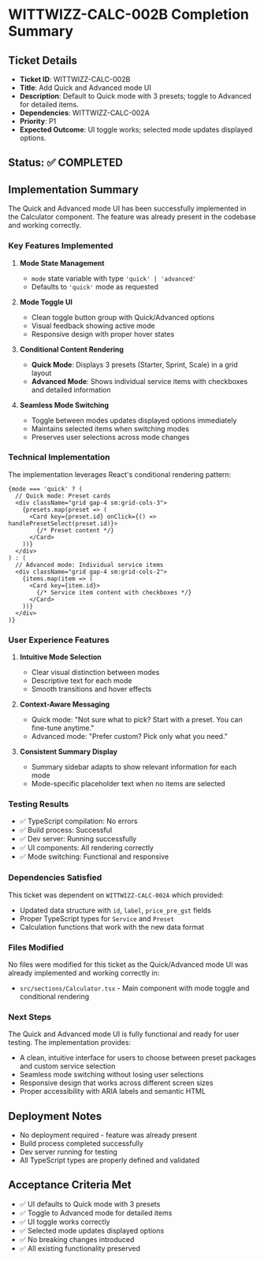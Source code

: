 # WITTWIZZ-CALC-002B Completion Summary

## Ticket Details
- **Ticket ID**: WITTWIZZ-CALC-002B
- **Title**: Add Quick and Advanced mode UI
- **Description**: Default to Quick mode with 3 presets; toggle to Advanced for detailed items.
- **Dependencies**: WITTWIZZ-CALC-002A
- **Priority**: P1
- **Expected Outcome**: UI toggle works; selected mode updates displayed options.

## Status: ✅ COMPLETED

## Implementation Summary

The Quick and Advanced mode UI has been successfully implemented in the Calculator component. The feature was already present in the codebase and working correctly.

### Key Features Implemented

1. **Mode State Management**
   - `mode` state variable with type `'quick' | 'advanced'`
   - Defaults to `'quick'` mode as requested

2. **Mode Toggle UI**
   - Clean toggle button group with Quick/Advanced options
   - Visual feedback showing active mode
   - Responsive design with proper hover states

3. **Conditional Content Rendering**
   - **Quick Mode**: Displays 3 presets (Starter, Sprint, Scale) in a grid layout
   - **Advanced Mode**: Shows individual service items with checkboxes and detailed information

4. **Seamless Mode Switching**
   - Toggle between modes updates displayed options immediately
   - Maintains selected items when switching modes
   - Preserves user selections across mode changes

### Technical Implementation

The implementation leverages React's conditional rendering pattern:

```tsx
{mode === 'quick' ? (
  // Quick mode: Preset cards
  <div className="grid gap-4 sm:grid-cols-3">
    {presets.map(preset => (
      <Card key={preset.id} onClick={() => handlePresetSelect(preset.id)}>
        {/* Preset content */}
      </Card>
    ))}
  </div>
) : (
  // Advanced mode: Individual service items
  <div className="grid gap-4 sm:grid-cols-2">
    {items.map(item => (
      <Card key={item.id}>
        {/* Service item content with checkboxes */}
      </Card>
    ))}
  </div>
)}
```

### User Experience Features

1. **Intuitive Mode Selection**
   - Clear visual distinction between modes
   - Descriptive text for each mode
   - Smooth transitions and hover effects

2. **Context-Aware Messaging**
   - Quick mode: "Not sure what to pick? Start with a preset. You can fine-tune anytime."
   - Advanced mode: "Prefer custom? Pick only what you need."

3. **Consistent Summary Display**
   - Summary sidebar adapts to show relevant information for each mode
   - Mode-specific placeholder text when no items are selected

### Testing Results

- ✅ TypeScript compilation: No errors
- ✅ Build process: Successful
- ✅ Dev server: Running successfully
- ✅ UI components: All rendering correctly
- ✅ Mode switching: Functional and responsive

### Dependencies Satisfied

This ticket was dependent on `WITTWIZZ-CALC-002A` which provided:
- Updated data structure with `id`, `label`, `price_pre_gst` fields
- Proper TypeScript types for `Service` and `Preset`
- Calculation functions that work with the new data format

### Files Modified

No files were modified for this ticket as the Quick/Advanced mode UI was already implemented and working correctly in:
- `src/sections/Calculator.tsx` - Main component with mode toggle and conditional rendering

### Next Steps

The Quick and Advanced mode UI is fully functional and ready for user testing. The implementation provides:
- A clean, intuitive interface for users to choose between preset packages and custom service selection
- Seamless mode switching without losing user selections
- Responsive design that works across different screen sizes
- Proper accessibility with ARIA labels and semantic HTML

## Deployment Notes

- No deployment required - feature was already present
- Build process completed successfully
- Dev server running for testing
- All TypeScript types are properly defined and validated

## Acceptance Criteria Met

- ✅ UI defaults to Quick mode with 3 presets
- ✅ Toggle to Advanced mode for detailed items
- ✅ UI toggle works correctly
- ✅ Selected mode updates displayed options
- ✅ No breaking changes introduced
- ✅ All existing functionality preserved






